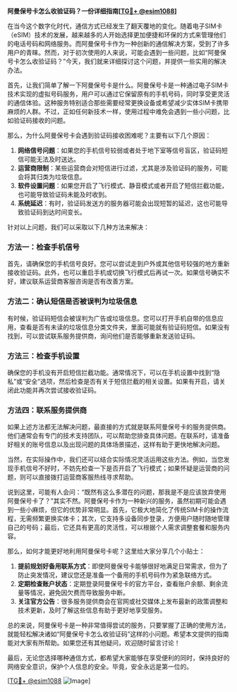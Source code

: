 **阿曼保号卡怎么收验证码？一份详细指南[[TG💪+ @esim1088](https://t.me/s/esim1088)]**

在当今这个数字化时代，通信方式已经发生了翻天覆地的变化。随着电子SIM卡（eSIM）技术的发展，越来越多的人开始选择更加便捷和环保的方式来管理他们的电话号码和网络服务。而阿曼保号卡作为一种创新的通信解决方案，受到了许多用户的青睐。然而，对于初次使用的人来说，可能会遇到一些问题，比如“阿曼保号卡怎么收验证码？”今天，我们就来详细探讨这个问题，并提供一些实用的解决办法。

首先，让我们简单了解一下阿曼保号卡是什么。阿曼保号卡是一种通过电子SIM卡技术实现的虚拟号码服务，用户可以通过它保留原有的手机号码，同时享受更灵活的通信体验。这种服务特别适合那些需要经常更换设备或希望减少实体SIM卡携带麻烦的人群。不过，正如任何新技术一样，使用过程中难免会遇到一些小问题，比如验证码接收的问题。

那么，为什么阿曼保号卡会遇到验证码接收困难呢？主要有以下几个原因：

1. **网络信号问题**：如果您的手机信号较弱或者处于地下室等信号盲区，验证码短信可能无法及时送达。
2. **运营商限制**：某些运营商会对短信进行过滤，尤其是涉及验证码的服务，可能会将其归类为垃圾信息。
3. **软件设置问题**：如果您开启了飞行模式、静音模式或者开启了短信拦截功能，也可能导致验证码未能及时收到。
4. **系统延迟**：有时，验证码发送方的服务器可能会出现短暂的延迟，这也可能导致验证码到达时间变长。

针对以上问题，我们可以采取以下几种方法来解决：

### 方法一：检查手机信号

首先，请确保您的手机信号良好。您可以尝试走到户外或其他信号较强的地方重新接收验证码。此外，也可以重启手机或切换飞行模式后再试一次。如果信号确实不好，建议联系运营商客服咨询是否有改善方案。

### 方法二：确认短信是否被误判为垃圾信息

有时候，验证码短信会被误判为广告或垃圾信息。您可以打开手机自带的信息应用，查看是否有未读的垃圾信息分类文件夹，里面可能就有验证码短信。如果没有找到，可以尝试联系服务提供商，询问他们是否能够重新发送验证码。

### 方法三：检查手机设置

确保您的手机没有开启短信拦截功能。通常情况下，可以在手机设置中找到“隐私”或“安全”选项，然后检查是否有关于短信拦截的相关设置。如果有开启，请关闭此功能并再次尝试接收验证码。

### 方法四：联系服务提供商

如果上述方法都无法解决问题，最直接的方式就是联系阿曼保号卡的服务提供商。他们通常会有专门的技术支持团队，可以帮助您排查具体问题。在联系时，请准备好相关的账号信息以及出现问题的具体场景描述，这样有助于更快地解决问题。

当然，在实际操作中，我们还可以结合实际情况灵活运用这些方法。例如，当您发现手机信号不好时，不妨先检查一下是否开启了飞行模式；如果怀疑是运营商的问题，则可以直接拨打运营商客服热线寻求帮助。

说到这里，可能有人会问：“既然有这么多潜在的问题，那我是不是应该放弃使用阿曼保号卡了？”其实不然。阿曼保号卡作为一种新兴的服务，虽然初期可能会遇到一些小麻烦，但它的优势非常明显。首先，它极大地简化了传统SIM卡的操作流程，无需频繁更换实体卡；其次，它支持多设备同步登录，方便用户随时随地管理自己的号码；最后，它还具有更高的灵活性，可以根据个人需求调整套餐和服务内容。

那么，如何才能更好地利用阿曼保号卡呢？这里给大家分享几个小贴士：

1. **提前规划好备用联系方式**：即使阿曼保号卡能够很好地满足日常需求，但为了防止突发情况，建议您还是准备一个备用的手机号码作为紧急联络方式。
2. **定期检查账户状态**：定期登录阿曼保号卡的官方平台，查看账户余额、剩余流量等情况，避免因欠费而导致服务中断。
3. **关注官方公告**：很多服务提供商会在官网或社交媒体上发布最新的政策调整和技术更新，及时了解这些信息有助于更好地享受服务。

总的来说，阿曼保号卡是一种非常值得尝试的服务，只要掌握了正确的使用方法，就能轻松解决诸如“阿曼保号卡怎么收验证码”这样的小问题。希望本文提供的指南能对大家有所帮助。如果您还有其他疑问，欢迎随时留言讨论！

最后，无论您选择哪种通信方式，都希望大家能够在享受便利的同时，保持良好的网络安全意识，保护个人信息的安全。毕竟，安全永远是第一位的。

[[TG💪+ @esim1088](https://t.me/s/esim1088) ![Image](https://i.postimg.cc/4NQfJmqS/Snipaste-2025-05-13-00-14-12.png)]